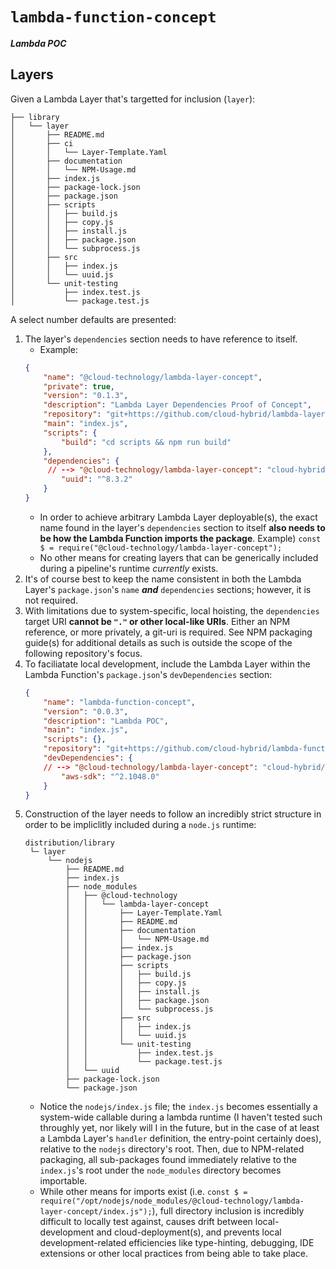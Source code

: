 # `lambda-function-concept` #

***Lambda POC***

## Layers ##

Given a Lambda Layer that's targetted for inclusion (`layer`):

```
├── library
│   └── layer
│       ├── README.md
│       ├── ci
│       │   └── Layer-Template.Yaml
│       ├── documentation
│       │   └── NPM-Usage.md
│       ├── index.js
│       ├── package-lock.json
│       ├── package.json
│       ├── scripts
│       │   ├── build.js
│       │   ├── copy.js
│       │   ├── install.js
│       │   ├── package.json
│       │   └── subprocess.js
│       ├── src
│       │   ├── index.js
│       │   └── uuid.js
│       └── unit-testing
│           ├── index.test.js
│           └── package.test.js
```

A select number defaults are presented:

1. The layer's `dependencies` section needs to have reference to itself.
    - Example:
    ```json
    {
        "name": "@cloud-technology/lambda-layer-concept",
        "private": true,
        "version": "0.1.3",
        "description": "Lambda Layer Dependencies Proof of Concept",
        "repository": "git+https://github.com/cloud-hybrid/lambda-layer-concept.git",
        "main": "index.js",
        "scripts": {
            "build": "cd scripts && npm run build"
        },
        "dependencies": {
         // --> "@cloud-technology/lambda-layer-concept": "cloud-hybrid/lambda-layer-concept#Development",
            "uuid": "^8.3.2"
        }
    }
    ```
    - In order to achieve arbitrary Lambda Layer deployable(s), the exact name found in the layer's `dependencies` section to itself
    **also needs to be how the Lambda Function imports the package**. Example) `const $ = require("@cloud-technology/lambda-layer-concept");`
    - No other means for creating layers that can be generically included during a pipeline's runtime *currently* exists.
1. It's of course best to keep the name consistent in both the Lambda Layer's `package.json`'s `name` ***and*** `dependencies` sections; however,
   it is not required.
1. With limitations due to system-specific, local hoisting, the `dependencies` target URI **cannot be `"."` or other local-like URIs**. Either an
   NPM reference, or more privately, a git-uri is required. See NPM packaging guide(s) for additional details as such is outside the scope of the
   following repository's focus.
1. To faciliatate local development, include the Lambda Layer within the Lambda Function's `package.json`'s `devDependencies` section:
    ```json
    {
        "name": "lambda-function-concept",
        "version": "0.0.3",
        "description": "Lambda POC",
        "main": "index.js",
        "scripts": {},
        "repository": "git+https://github.com/cloud-hybrid/lambda-function-concept.git",
        "devDependencies": {
        // --> "@cloud-technology/lambda-layer-concept": "cloud-hybrid/lambda-layer-concept#Development",
            "aws-sdk": "^2.1048.0"
        }
    }
    ```
1. Construction of the layer needs to follow an incredibly strict structure in order to be impliclitly included during a `node.js` runtime:
   ```
   distribution/library
    └─ layer
        └── nodejs
            ├── README.md
            ├── index.js
            ├── node_modules
            │   ├── @cloud-technology
            │   │   └── lambda-layer-concept
            │   │       ├── Layer-Template.Yaml
            │   │       ├── README.md
            │   │       ├── documentation
            │   │       │   └── NPM-Usage.md
            │   │       ├── index.js
            │   │       ├── package.json
            │   │       ├── scripts
            │   │       │   ├── build.js
            │   │       │   ├── copy.js
            │   │       │   ├── install.js
            │   │       │   ├── package.json
            │   │       │   └── subprocess.js
            │   │       ├── src
            │   │       │   ├── index.js
            │   │       │   └── uuid.js
            │   │       └── unit-testing
            │   │           ├── index.test.js
            │   │           └── package.test.js
            │   └── uuid
            ├── package-lock.json
            └── package.json
   ```
   - Notice the `nodejs/index.js` file; the `index.js` becomes essentially a system-wide callable during a lambda runtime (I haven't tested 
   such throughly yet, nor likely will I in the future, but in the case of at least a Lambda Layer's `handler` definition, the entry-point 
   certainly does), relative to the `nodejs` directory's root. Then, due to NPM-related packaging, all sub-packages found immediately relative
   to the `index.js`'s root under the `node_modules` directory becomes importable.
   - While other means for imports exist (i.e. `const $ = require("/opt/nodejs/node_modules/@cloud-technology/lambda-layer-concept/index.js");`), full
   directory inclusion is incredibly difficult to locally test against, causes drift between local-development and cloud-deployment(s), and prevents
   local development-related efficiencies like type-hinting, debugging, IDE extensions or other local practices from being able to take place.
